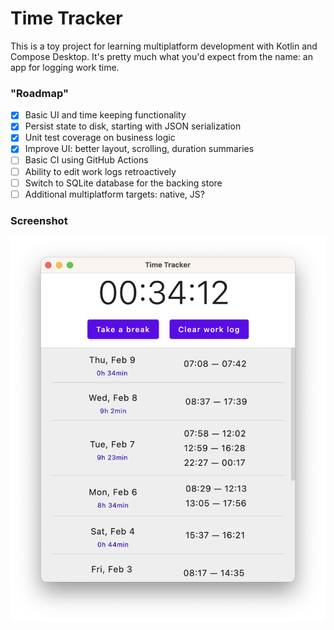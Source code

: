 Time Tracker
============

This is a toy project for learning multiplatform development with Kotlin and Compose Desktop. It's pretty much what
you'd expect from the name: an app for logging work time.

### "Roadmap"

- [x] Basic UI and time keeping functionality
- [x] Persist state to disk, starting with JSON serialization
- [x] Unit test coverage on business logic
- [x] Improve UI: better layout, scrolling, duration summaries
- [ ] Basic CI using GitHub Actions
- [ ] Ability to edit work logs retroactively
- [ ] Switch to SQLite database for the backing store
- [ ] Additional multiplatform targets: native, JS?

### Screenshot

![Screenshot of the app](doc/screenshot.png)
